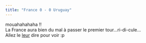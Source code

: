 ```yaml
---
title: "France 0 - 0 Uruguay"
---
```


mouahahahaha !!  
La France aura bien du mal à passer le premier tour...ri-di-cule...  
Allez le [leur](http://www.vraifauxrum.com/?Action=lire&forum=s2ig&Idforum=4)
dire pour voir :p

